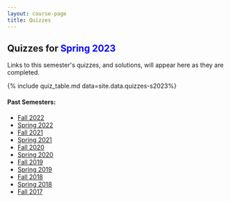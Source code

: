```yaml
---
layout: course-page
title: Quizzes
---
```


## Quizzes for <span style="color:blue">Spring 2023</span>

Links to this semester's quizzes, and solutions, will appear here as they are completed. 

{% include quiz_table.md  data=site.data.quizzes-s2023%}

#### Past Semesters:

  * [Fall 2022](quizzes-f2022)
  * [Spring 2022](quizzes-s2022)
  * [Fall 2021](quizzes-f2021)
  * [Spring 2021](quizzes-s2021)
  * [Fall 2020](quizzes-f2020)
  * [Spring 2020](quizzes-s2020)
  * [Fall 2019](quizzes-f2019)
  * [Spring 2019](quizzes-s2019)
  * [Fall 2018](quizzes-f2018)
  * [Spring 2018](quizzes-s2018)
  * [Fall 2017](quizzes-f2017)
